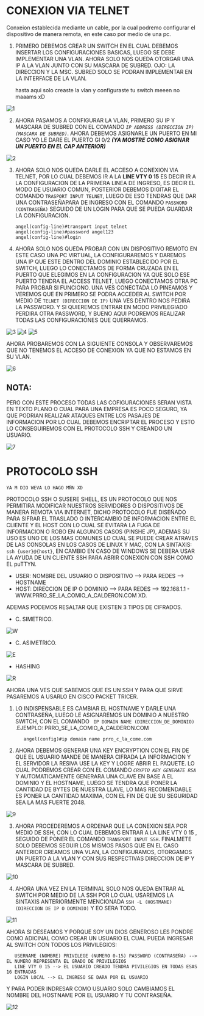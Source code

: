# CONEXION VIA TELNET 
  Conxeion establecida mediante un cable, por la cual podremo configurar el dispositivo de manera remota, en este caso por medio de una pc.
  
   1. PRIMERO DEBEMOS CREAR UN SWITCH EN EL CUAL DEBEMOS INSERTAR LOS CONFIGURACIONES BASICAS, LUEGO SE DEBE IMPLEMENTAR UNA VLAN.
    AHORA SOLO NOS QUEDA OTORGAR UNA IP A LA VLAN JUNTO CON SU MASCARA DE SUBRED.
    OJO: LA DIRECCION Y LA MSC. SUBRED SOLO SE PODRAN IMPLEMENTAR EN LA INTERFACE DE LA VLAN.
    
        hasta aqui solo creaste la vlan y configuraste tu switch meeen no maaams xD 
    
   ![1](https://github.com/angelhr28/REDES-BASICAS/blob/master/IMAGENES/CISCO%203/1.png)
   
   2. AHORA PASAMOS A CONFIGURAR LA VLAN, PRIMERO SU IP Y MASCARA DE SUBRED CON EL COMANDO _``IP ADDRESS (DIRECCION IP)  (MASCARA DE SUBRED)``_.
     AHORA DEBEMOS ASIGNARLE UN PUERTO EN MI CASO YO LE DARE EL PUERTO GI 0/2 __*(YA MOSTRE COMO ASIGNAR UN PUERTO EN EL CAP ANTERIOR)*__
       
   ![2](https://github.com/angelhr28/REDES-BASICAS/blob/master/IMAGENES/CISCO%203/2.png)
    
   3. AHORA SOLO NOS QUEDA DARLE EL ACCESO A CONEXION VIA TELNET, POR LO CUAL DEBEMOS IR A LA **LINE VTY 0 15** ES DECIR IR A LA CONFIGURACION DE LA PRIMERA LINEA DE INGRESO, ES DECIR EL MODO DE USUARIO COMUN, POSTERIOR DEBEMOS DIGITAR EL COMANDO ``TRASPORT INPUT TELNET``,
   LUEGO DE ESO TENDRAS QUE DAR UNA CONTRASEÑAPARA DE INGRESO CON EL COMANDO ``PASSWORD (CONTRASEÑA)`` SEGUIDO DE UN LOGIN PARA QUE SE PUEDA GUARDAR LA CONFIGURACION.
          
          
          angel(config-line)#transport input telnet
          angel(config-line)#password angel123
          angel(config-line)#login
          
   4. AHORA SOLO NOS QUEDA PROBAR CON UN DISPOSITIVO REMOTO EN ESTE CASO UNA PC VIRTUAL, LA CONFIGURAREMOS Y DAREMOS UNA IP QUE ESTE DENTRO DEL DOMINIO ESTABLECIDO POR EL SWITCH, LUEGO LO CONECTAMOS DE FORMA CRUZADA EN EL PUERTO QUE ELEGIMOS EN LA CONFIGURACION YA QUE SOLO ESE PUERTO TENDRA EL ACCESS  TELNET, 
    LUEGO CONECTAMOS OTRA PC PARA PROBAR SI FUNCIONO.
    UNA VES CONECTADA LO PINEAMOS Y VEREMOS QUE EN PRIMERO SE PODRA ACCEDER AL SWITCH POR MEDIO DE ``TELNET (DIRECCION DE IP)`` UNA VES DENTRO NOS PEDIRA LA PASSWORD.
    Y SI QUIEREMOS ENTRAR EN MODO PRIVILEGIADO PERDIRA OTRA PASSWORD, Y BUENO AQUI PODREMOS REALIZAR TODAS LAS CONFIGURACIONES QUE QUERRAMOS.
    
   ![3](https://github.com/angelhr28/REDES-BASICAS/blob/master/IMAGENES/CISCO%203/3.png)
   ![4](https://github.com/angelhr28/REDES-BASICAS/blob/master/IMAGENES/CISCO%203/4.png)
   ![5](https://github.com/angelhr28/REDES-BASICAS/blob/master/IMAGENES/CISCO%203/5.png)
  
   
   AHORA PROBAREMOS CON LA SIGUIENTE CONSOLA Y OBSERVAREMOS QUE NO TENEMOS EL ACCESO DE CONEXION YA QUE NO ESTAMOS EN SU VLAN.
   
   ![6](https://github.com/angelhr28/REDES-BASICAS/blob/master/IMAGENES/CISCO%203/6.png)
   
   
  ## NOTA:
  
  PERO CON ESTE PROCESO TODAS LAS COFIGURACIONES SERAN VISTA EN TEXTO PLANO O CUAL PARA UNA EMPRESA ES POCO SEGURO, YA QUE PODRIAN REALIZAR ATAQUES ENTRE LOS PASAJES DE INFORMACION POR LO CUAL DEBEMOS ENCRIPTAR EL PROCESO Y ESTO LO CONSEGUIREMOS CON EL PROTOCOLO SSH Y CREANDO UN USUARIO.
  
  ![7](https://github.com/angelhr28/REDES-BASICAS/blob/master/IMAGENES/CISCO%203/7.png)
  
  
  # PROTOCOLO SSH 
  
    YA M DIO WEVA LO HAGO MÑN XD
  PROTOCOLO SSH O SUSERE SHELL, ES UN PROTOCOLO QUE NOS PERMITIRA MODIFICAR NUESTROS SERVIDORES O DISPOSITIVOS DE MANERA REMOTA VIA INTERNET, DICHO PROTOCOLO FUE DISEÑADO PARA SIFRAR EL TRASLADO O INTERCAMBIO DE INFORMACION ENTRE EL CLIENTE Y EL HOST CON LO CUAL SE EVITARA LA FUGA DE INFORMACION O ROBO EN ALGUNOS CASOS (PINSHE JP), ADEMAS SU USO ES UNO DE LOS MAS COMUNES LO CUAL SE PUEDE CREAR ATRAVES DE LAS CONSOLAS EN LOS CASOS DE LINUX Y MAC, CON LA SINTAXIS: ``ssh {user}@{host}``, EN CAMBIO EN CASO DE WINDOWS SE DEBERA USAR LA AYUDA DE UN CLIENTE SSH PARA ABRIR CONEXION CON SSH COMO EL puTTYN.
  
  - USER: NOMBRE DEL USUARIO O DISPOSITIVO --> PARA REDES --> HOSTNAME
  - HOST: DIRECCION DE IP O DOMINIO --> PARA REDES --> 192.168.1.1 - WWW.PRRO_SE_LA_COMIO_A_CALDERON.COM XD.
  
  ADEMAS PODEMOS RESALTAR QUE EXISTEN 3 TIPOS DE CIFRADOS.
  
   - C. SIMETRICO.
   
   ![W](https://www.hostinger.es/tutoriales/wp-content/uploads/sites/7/2017/09/encriptacion-simetrica-tutorial-ssh.jpg)
   
  - C. ASIMETRICO.
  
  ![E](https://www.hostinger.es/tutoriales/wp-content/uploads/sites/7/2017/09/cifrado-asimetrico.jpg)
  
  - HASHING 
  
  ![R](https://www.hostinger.es/tutoriales/wp-content/uploads/sites/7/2017/09/ssh-tutorial-hash.jpg)
  
  AHORA UNA VES QUE SABEMOS QUE ES UN SSH  Y PARA QUE SIRVE PASAREMOS A USARLO EN CISCO PACKET TRICER.
  
  1. LO INDISPENSABLE ES CAMBIAR EL HOSTNAME Y DARLE UNA CONTRASEÑA, LUEGO LE ASIGNAREMOS UN DOMINIO A NUESTRO SWITCH, CON EL COMANDO `` IP DOMAIN NAME (DIRECCION_DE_DOMINIO)`` .EJEMPLO: PRRO_SE_LA_COMIO_A_CALDERON.COM
  
            angel(config)#ip domain name prro_c_la_come.com
  
  2. AHORA DEBEMOS GENERAR UNA KEY ENCRYPTION CON EL FIN DE QUE EL USUARIO MANDE DE MANERA CIFRADA LA INFORMACION Y EL SERVIDOR LA RESIVA USE LA KEY Y LOGRE ABRIR EL PAQUETE. LO CUAL PODREMOS CREAR CON EL COMANDO *``CRYPTO KEY GENERATE RSA``* Y AUTOMATICAMENTE GENERARA UNA CLAVE EN BASE A EL DOMINIO Y EL HOSTNAME, LUEGO SE TENDRA QUE PONER LA CANTIDAD DE BYTES DE NUESTRA LLAVE, LO MAS RECOMENDABLE ES PONER LA CANTIDAD MAXIMA, CON EL FIN DE QUE SU SEGURIDAD SEA LA MAS FUERTE 2048.
  
  ![9](https://github.com/angelhr28/REDES-BASICAS/blob/master/IMAGENES/ssh/1.png)
  
 3. AHORA PROCEDEREMOS A ORDENAR QUE LA CONEXION SEA POR MEDIO DE SSH, CON LO CUAL DEBEMOS ENTRAR A LA LINE VTY 0 15 , SEGUIDO DE PONER EL COMANDO ``TRANSPORT INPUT SSH``. FINALMETE SOLO DEBEMOS SEGUIR LOS MISMOS PASOS QUE EN EL CASO ANTERIOR CREAMOS UNA VLAN, LA CONFIGURAMOS, OTORGAMOS UN PUERTO A LA VLAN Y CON SUS RESPECTIVAS DIRECCION DE IP Y MASCARA DE SUBRED.
 
 ![10](https://github.com/angelhr28/REDES-BASICAS/blob/master/IMAGENES/ssh/2.png)
 
 4. AHORA UNA VEZ EN LA TERMINAL SOLO NOS QUEDA ENTRAR AL SWITCH POR MEDIO DE LA SSH POR LO CUAL USAREMOS LA SINTAXIS ANTERIORMENTE MENCIONADA  ``SSH -L (HOSTMANE) (DIRECCION DE IP O DOMINIO)`` Y EO SERA TODO.
 
 ![11]()
 
 AHORA SI DESEAMOS  Y PORQUE SOY UN DIOS GENEROSO LES PONDRE COMO ADICINAL COMO CREAR UN USUARIO EL CUAL PUEDA INGRESAR AL SWITCH CON TODOS LOS PRIVILEGIOS:
 
       USERNAME (NOMBRE) PRIVILEGE (NUMERO 0-15) PASSWORD (CONTRASEÑA) --> EL NUMERO REPRESENTA EL GRADO DE PRIVILEGIOS 
       LINE VTY 0 15 --> EL USUARIO CREADO TENDRA PIVILEGIOS EN TODAS ESAS 16 ENTRADAS
       LOGIN LOCAL --> EL INGRESO SE DARA POR EL USUARIO
       
 Y PARA PODER INDRESAR COMO USUARIO SOLO CAMBIAMOS EL NOMBRE DEL HOSTNAME POR EL USUARIO Y TU CONTRASEÑA.
 
 ![12]()
 
  
   
